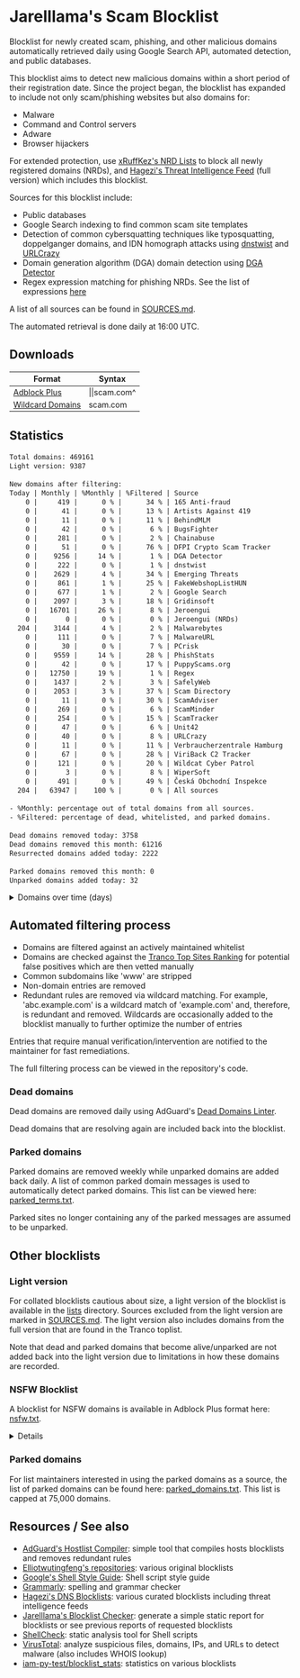 # Jarelllama's Scam Blocklist

Blocklist for newly created scam, phishing, and other malicious domains automatically retrieved daily using Google Search API, automated detection, and public databases.

This blocklist aims to detect new malicious domains within a short period of their registration date. Since the project began, the blocklist has expanded to include not only scam/phishing websites but also domains for:

- Malware
- Command and Control servers
- Adware
- Browser hijackers

For extended protection, use [xRuffKez's NRD Lists](https://github.com/xRuffKez/NRD) to block all newly registered domains (NRDs), and [Hagezi's Threat Intelligence Feed](https://github.com/hagezi/dns-blocklists?tab=readme-ov-file#tif) (full version) which includes this blocklist.

Sources for this blocklist include:

- Public databases
- Google Search indexing to find common scam site templates
- Detection of common cybersquatting techniques like typosquatting, doppelganger domains, and IDN homograph attacks using [dnstwist](https://github.com/elceef/dnstwist) and [URLCrazy](https://github.com/urbanadventurer/urlcrazy)
- Domain generation algorithm (DGA) domain detection using [DGA Detector](https://github.com/exp0se/dga_detector)
- Regex expression matching for phishing NRDs. See the list of expressions [here](https://github.com/jarelllama/Scam-Blocklist/blob/main/config/phishing_detection.csv)

A list of all sources can be found in [SOURCES.md](https://github.com/jarelllama/Scam-Blocklist/blob/main/SOURCES.md).

The automated retrieval is done daily at 16:00 UTC.

## Downloads

| Format | Syntax |
| --- | --- |
| [Adblock Plus](https://raw.githubusercontent.com/jarelllama/Scam-Blocklist/main/lists/adblock/scams.txt) | \|\|scam.com^ |
| [Wildcard Domains](https://raw.githubusercontent.com/jarelllama/Scam-Blocklist/main/lists/wildcard_domains/scams.txt) | scam.com |

## Statistics

``` text
Total domains: 469161
Light version: 9387

New domains after filtering:
Today | Monthly | %Monthly | %Filtered | Source
    0 |     419 |      0 % |      34 % | 165 Anti-fraud
    0 |      41 |      0 % |      13 % | Artists Against 419
    0 |      11 |      0 % |      11 % | BehindMLM
    0 |      42 |      0 % |       6 % | BugsFighter
    0 |     281 |      0 % |       2 % | Chainabuse
    0 |      51 |      0 % |      76 % | DFPI Crypto Scam Tracker
    0 |    9256 |     14 % |       1 % | DGA Detector
    0 |     222 |      0 % |       1 % | dnstwist
    0 |    2629 |      4 % |      34 % | Emerging Threats
    0 |     861 |      1 % |      25 % | FakeWebshopListHUN
    0 |     677 |      1 % |       2 % | Google Search
    0 |    2097 |      3 % |      18 % | Gridinsoft
    0 |   16701 |     26 % |       8 % | Jeroengui
    0 |       0 |      0 % |       0 % | Jeroengui (NRDs)
  204 |    3144 |      4 % |       2 % | Malwarebytes
    0 |     111 |      0 % |       7 % | MalwareURL
    0 |      30 |      0 % |       7 % | PCrisk
    0 |    9559 |     14 % |      28 % | PhishStats
    0 |      42 |      0 % |      17 % | PuppyScams.org
    0 |   12750 |     19 % |       1 % | Regex
    0 |    1437 |      2 % |       3 % | SafelyWeb
    0 |    2053 |      3 % |      37 % | Scam Directory
    0 |      11 |      0 % |      30 % | ScamAdviser
    0 |     269 |      0 % |       6 % | ScamMinder
    0 |     254 |      0 % |      15 % | ScamTracker
    0 |      47 |      0 % |       6 % | Unit42
    0 |      40 |      0 % |       8 % | URLCrazy
    0 |      11 |      0 % |      11 % | Verbraucherzentrale Hamburg
    0 |      67 |      0 % |      28 % | ViriBack C2 Tracker
    0 |     121 |      0 % |      20 % | Wildcat Cyber Patrol
    0 |       3 |      0 % |       8 % | WiperSoft
    0 |     491 |      0 % |      49 % | Česká Obchodní Inspekce
  204 |   63947 |    100 % |       0 % | All sources

- %Monthly: percentage out of total domains from all sources.
- %Filtered: percentage of dead, whitelisted, and parked domains.

Dead domains removed today: 3758
Dead domains removed this month: 61216
Resurrected domains added today: 2222

Parked domains removed this month: 0
Unparked domains added today: 32
```

<details>
<summary>Domains over time (days)</summary>

![Domains over time](https://raw.githubusercontent.com/iam-py-test/blocklist_stats/main/stats/Jarelllamas_Scam_Blocklist.png)

Courtesy of iam-py-test/blocklist_stats.
</details>

## Automated filtering process

- Domains are filtered against an actively maintained whitelist
- Domains are checked against the [Tranco Top Sites Ranking](https://tranco-list.eu/) for potential false positives which are then vetted manually
- Common subdomains like 'www' are stripped
- Non-domain entries are removed
- Redundant rules are removed via wildcard matching. For example, 'abc.example.com' is a wildcard match of 'example.com' and, therefore, is redundant and removed. Wildcards are occasionally added to the blocklist manually to further optimize the number of entries

Entries that require manual verification/intervention are notified to the maintainer for fast remediations.

The full filtering process can be viewed in the repository's code.

### Dead domains

Dead domains are removed daily using AdGuard's [Dead Domains Linter](https://github.com/AdguardTeam/DeadDomainsLinter).

Dead domains that are resolving again are included back into the blocklist.

### Parked domains

Parked domains are removed weekly while unparked domains are added back daily. A list of common parked domain messages is used to automatically detect parked domains. This list can be viewed here: [parked_terms.txt](https://github.com/jarelllama/Scam-Blocklist/blob/main/config/parked_terms.txt).

Parked sites no longer containing any of the parked messages are assumed to be unparked.

## Other blocklists

### Light version

For collated blocklists cautious about size, a light version of the blocklist is available in the [lists](https://github.com/jarelllama/Scam-Blocklist/tree/main/lists) directory. Sources excluded from the light version are marked in [SOURCES.md](https://github.com/jarelllama/Scam-Blocklist/blob/main/SOURCES.md). The light version also includes domains from the full version that are found in the Tranco toplist.

Note that dead and parked domains that become alive/unparked are not added back into the light version due to limitations in how these domains are recorded.

### NSFW Blocklist

A blocklist for NSFW domains is available in Adblock Plus format here:
[nsfw.txt](https://raw.githubusercontent.com/jarelllama/Scam-Blocklist/main/lists/adblock/nsfw.txt).

<details>
<summary>Details</summary>
<ul>
<li>Domains are automatically retrieved from the Tranco Top Sites Ranking daily</li>
<li>Dead domains are removed daily</li>
<li>Note that resurrected domains are not added back</li>
<li>Note that parked domains are not checked for</li>
</ul>
Total domains: 13761
<br>
<br>
This blocklist does not just include adult videos, but also NSFW content of the artistic variety (rule34, illustrations, etc).
</details>

### Parked domains

For list maintainers interested in using the parked domains as a source, the list of parked domains can be found here: [parked_domains.txt](https://github.com/jarelllama/Scam-Blocklist/blob/main/data/parked_domains.txt). This list is capped at 75,000 domains.

## Resources / See also

- [AdGuard's Hostlist Compiler](https://github.com/AdguardTeam/HostlistCompiler): simple tool that compiles hosts blocklists and removes redundant rules
- [Elliotwutingfeng's repositories](https://github.com/elliotwutingfeng?tab=repositories): various original blocklists
- [Google's Shell Style Guide](https://google.github.io/styleguide/shellguide.html): Shell script style guide
- [Grammarly](https://grammarly.com/): spelling and grammar checker
- [Hagezi's DNS Blocklists](https://github.com/hagezi/dns-blocklists): various curated blocklists including threat intelligence feeds
- [Jarelllama's Blocklist Checker](https://github.com/jarelllama/Blocklist-Checker): generate a simple static report for blocklists or see previous reports of requested blocklists
- [ShellCheck](https://github.com/koalaman/shellcheck): static analysis tool for Shell scripts
- [VirusTotal](https://www.virustotal.com/): analyze suspicious files, domains, IPs, and URLs to detect malware (also includes WHOIS lookup)
- [iam-py-test/blocklist_stats](https://github.com/iam-py-test/blocklist_stats): statistics on various blocklists

